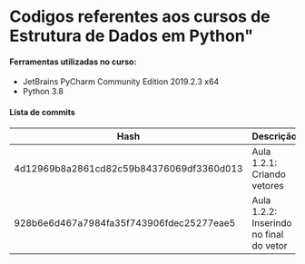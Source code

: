 # Codigos referentes aos cursos de Estrutura de Dados em Python"


#### Ferramentas utilizadas no curso:
  - JetBrains PyCharm Community Edition 2019.2.3 x64
  - Python 3.8

#### Lista de commits
| Hash | Descrição |
| ------ | ------ |
| 4d12969b8a2861cd82c59b84376069df3360d013 | Aula 1.2.1: Criando vetores  |
| 928b6e6d467a7984fa35f743906fdec25277eae5 | Aula 1.2.2: Inserindo no final do vetor |

